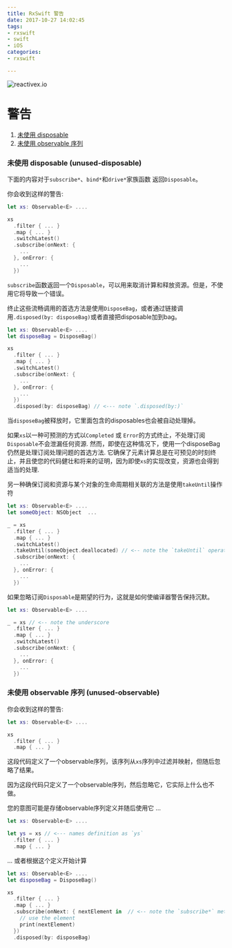 ```yaml
---
title: RxSwift 警告
date: 2017-10-27 14:02:45
tags:
- rxswift
- swift
- iOS
categories:
- rxswift

---
```


![reactivex.io](http://reactivex.io/assets/reactivex_bg.jpg)

警告
========

1. [未使用 disposable](#unused-disposable)
1. [未使用 observable 序列](#unused-observable)

<!-- more -->

### <a name="unused-disposable"></a>未使用 disposable (unused-disposable)

下面的内容对于`subscribe*`、`bind*`和`drive*`家族函数 返回`Disposable`。

你会收到这样的警告:

```Swift
let xs: Observable<E> ....

xs
  .filter { ... }
  .map { ... }
  .switchLatest()
  .subscribe(onNext: {
    ...
  }, onError: {
    ...
  })
```

`subscribe`函数返回一个`Disposable`，可以用来取消计算和释放资源。但是，不使用它将导致一个错误。

终止这些流畅调用的首选方法是使用`DisposeBag`，或者通过链接调用`.disposed(by: disposeBag)`或者直接把disposable加到bag。

```Swift
let xs: Observable<E> ....
let disposeBag = DisposeBag()

xs
  .filter { ... }
  .map { ... }
  .switchLatest()
  .subscribe(onNext: {
    ...
  }, onError: {
    ...
  })
  .disposed(by: disposeBag) // <--- note `.disposed(by:)`
```

当`disposeBag`被释放时，它里面包含的disposables也会被自动处理掉。

如果`xs`以一种可预测的方式以`Completed` 或 `Error`的方式终止，不处理订阅`Disposable`不会泄漏任何资源. 然而，即使在这种情况下，使用一个disposeBag仍然是处理订阅处理问题的首选方法. 它确保了元素计算总是在可预见的时刻终止，并且使您的代码健壮和将来的证明，因为即使`xs`的实现改变，资源也会得到适当的处理.

另一种确保订阅和资源与某个对象的生命周期相关联的方法是使用`takeUntil`操作符

```Swift
let xs: Observable<E> ....
let someObject: NSObject  ...

_ = xs
  .filter { ... }
  .map { ... }
  .switchLatest()
  .takeUntil(someObject.deallocated) // <-- note the `takeUntil` operator
  .subscribe(onNext: {
    ...
  }, onError: {
    ...
  })
```

如果忽略订阅`Disposable`是期望的行为，这就是如何使编译器警告保持沉默。

```Swift
let xs: Observable<E> ....

_ = xs // <-- note the underscore
  .filter { ... }
  .map { ... }
  .switchLatest()
  .subscribe(onNext: {
    ...
  }, onError: {
    ...
  })
```

### <a name="unused-observable"></a>未使用 observable 序列 (unused-observable)

你会收到这样的警告:

```Swift
let xs: Observable<E> ....

xs
  .filter { ... }
  .map { ... }
```

这段代码定义了一个observable序列，该序列从`xs`序列中过滤并映射，但随后忽略了结果。

因为这段代码只定义了一个observable序列，然后忽略它，它实际上什么也不做。

您的意图可能是存储observable序列定义并随后使用它 ...

```Swift
let xs: Observable<E> ....

let ys = xs // <--- names definition as `ys`
  .filter { ... }
  .map { ... }
```

... 或者根据这个定义开始计算

```Swift
let xs: Observable<E> ....
let disposeBag = DisposeBag()

xs
  .filter { ... }
  .map { ... }
  .subscribe(onNext: { nextElement in  // <-- note the `subscribe*` method
    // use the element
    print(nextElement)
  })
  .disposed(by: disposeBag)
```
